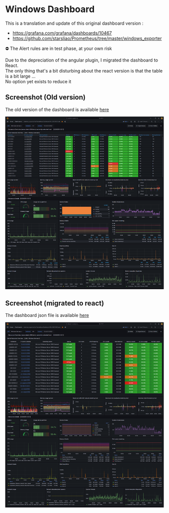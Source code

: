 # Windows Dashboard

This is a translation and update of this original dashboard version :

- https://grafana.com/grafana/dashboards/10467
- https://github.com/starsliao/Prometheus/tree/master/windows_exporter

:no_entry: The Alert rules are in test phase, at your own risk

Due to the depreciation of the angular plugin, I migrated the dashboard to React.  
The only thing that's a bit disturbing about the react version is that the table is a bit large ...  
No option yet exists to reduce it

## Screenshot (Old version)

The old version of the dashboard is available [here](windows_exporter/windows_exporter%20for%20Prometheus%20Dashboard%20EN%20v20231002%20old.json)

![](windows_exporter/grafana_windows_dashboard_old.PNG)

## Screenshot (migrated to react)

The dashboard json file is available [here](windows_exporter/windows_exporter%20for%20Prometheus%20Dashboard%20EN%20v20231002%20new.json)

![](windows_exporter/grafana_windows_dashboard_new.png)